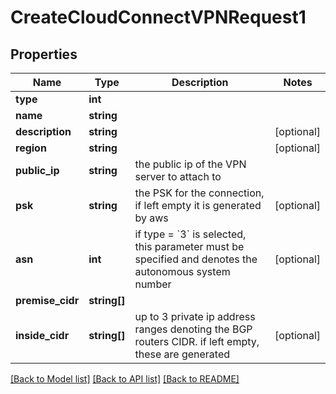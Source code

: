# CreateCloudConnectVPNRequest1

## Properties
Name | Type | Description | Notes
------------ | ------------- | ------------- | -------------
**type** | **int** |  | 
**name** | **string** |  | 
**description** | **string** |  | [optional] 
**region** | **string** |  | [optional] 
**public_ip** | **string** | the public ip of the VPN server to attach to | 
**psk** | **string** | the PSK for the connection, if left empty it is generated by aws | [optional] 
**asn** | **int** | if type &#x3D; &#x60;3&#x60; is selected, this parameter must be specified and denotes the autonomous system number | [optional] 
**premise_cidr** | **string[]** |  | 
**inside_cidr** | **string[]** | up to 3 private ip address ranges denoting the BGP routers CIDR. if left empty, these are generated | [optional] 

[[Back to Model list]](../../README.md#documentation-for-models) [[Back to API list]](../../README.md#documentation-for-api-endpoints) [[Back to README]](../../README.md)

